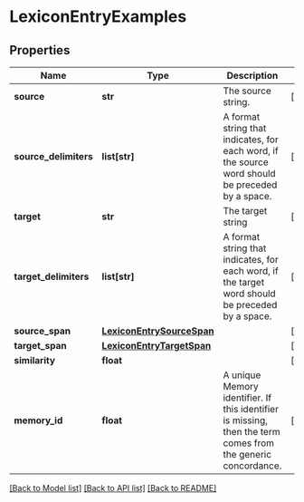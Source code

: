 # LexiconEntryExamples

## Properties
Name | Type | Description | Notes
------------ | ------------- | ------------- | -------------
**source** | **str** | The source string. | [optional] 
**source_delimiters** | **list[str]** | A format string that indicates, for each word, if the source word should be preceded by a space.  | [optional] 
**target** | **str** | The target string | [optional] 
**target_delimiters** | **list[str]** | A format string that indicates, for each word, if the target word should be preceded by a space.  | [optional] 
**source_span** | [**LexiconEntrySourceSpan**](LexiconEntrySourceSpan.md) |  | [optional] 
**target_span** | [**LexiconEntryTargetSpan**](LexiconEntryTargetSpan.md) |  | [optional] 
**similarity** | **float** |  | [optional] 
**memory_id** | **float** | A unique Memory identifier. If this identifier is missing, then the term comes from the generic concordance.  | [optional] 

[[Back to Model list]](../README.md#documentation-for-models) [[Back to API list]](../README.md#documentation-for-api-endpoints) [[Back to README]](../README.md)


